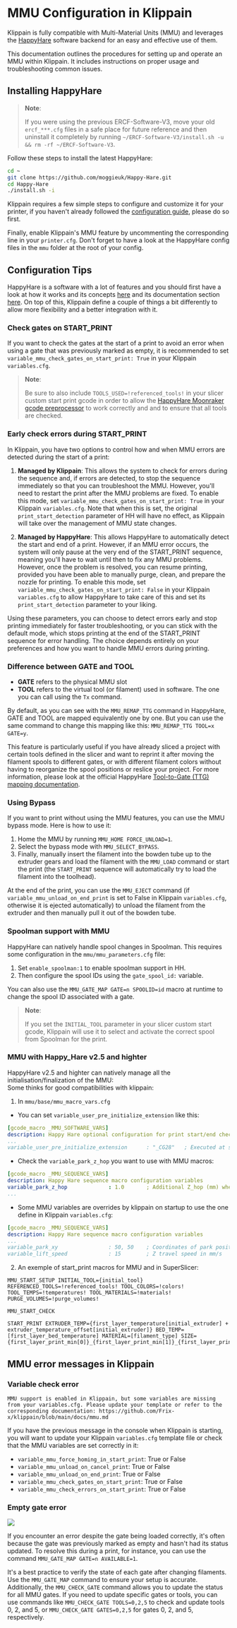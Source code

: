 # MMU Configuration in Klippain

Klippain is fully compatible with Multi-Material Units (MMU) and leverages the [HappyHare](https://github.com/moggieuk/Happy-Hare) software backend for an easy and effective use of them.

This documentation outlines the procedures for setting up and operate an MMU within Klippain. It includes instructions on proper usage and troubleshooting common issues.


## Installing HappyHare

  > **Note**:
  >
  > If you were using the previous ERCF-Software-V3, move your old `ercf_***.cfg` files in a safe place for future reference and then uninstall it completely by running `~/ERCF-Software-V3/install.sh -u && rm -rf ~/ERCF-Software-V3`.

Follow these steps to install the latest HappyHare:

```bash
cd ~
git clone https://github.com/moggieuk/Happy-Hare.git
cd Happy-Hare
./install.sh -i
```

Klippain requires a few simple steps to configure and customize it for your printer, if you haven't already followed the [configuration guide](./configuration.md), please do so first.

Finally, enable Klippain's MMU feature by uncommenting the corresponding line in your `printer.cfg`. Don't forget to have a look at the HappyHare config files in the `mmu` folder at the root of your config.


## Configuration Tips

HappyHare is a software with a lot of features and you should first have a look at how it works and its concepts [here](https://github.com/moggieuk/Happy-Hare?tab=readme-ov-file#---readme-table-of-contents) and its documentation section [here](https://github.com/moggieuk/Happy-Hare/tree/main/doc). On top of this, Klippain define a couple of things a bit differently to allow more flexibility and a better integration with it.

### Check gates on START_PRINT

If you want to check the gates at the start of a print to avoid an error when using a gate that was previously marked as empty, it is recommended to set `variable_mmu_check_gates_on_start_print: True` in your Klippain `variables.cfg`.

  > **Note**:
  >
  > Be sure to also include `TOOLS_USED=!referenced_tools!` in your slicer custom start print gcode in order to allow the [HappyHare Moonraker gcode preprocessor](https://github.com/moggieuk/Happy-Hare/blob/main/doc/gcode_preprocessing.md) to work correctly and and to ensure that all tools are checked.

### Early check errors during START_PRINT

In Klippain, you have two options to control how and when MMU errors are detected during the start of a print:
  
  1. **Managed by Klippain**: This allows the system to check for errors during the sequence and, if errors are detected, to stop the sequence immediately so that you can troubleshoot the MMU. However, you'll need to restart the print after the MMU problems are fixed.
  To enable this mode, set `variable_mmu_check_gates_on_start_print: True` in your Klippain `variables.cfg`. Note that when this is set, the original `print_start_detection` parameter of HH will have no effect, as Klippain will take over the management of MMU state changes.

  1. **Managed by HappyHare**: This allows HappyHare to automatically detect the start and end of a print. However, if an MMU error occurs, the system will only pause at the very end of the START_PRINT sequence, meaning you'll have to wait until then to fix any MMU problems. However, once the problem is resolved, you can resume printing, provided you have been able to manually purge, clean, and prepare the nozzle for printing.
  To enable this mode, set `variable_mmu_check_gates_on_start_print: False` in your Klippain `variables.cfg` to allow HappyHare to take care of this and set its `print_start_detection` parameter to your liking.

Using these parameters, you can choose to detect errors early and stop printing immediately for faster troubleshooting, or you can stick with the default mode, which stops printing at the end of the START_PRINT sequence for error handling. The choice depends entirely on your preferences and how you want to handle MMU errors during printing.

### Difference between GATE and TOOL

  - **GATE** refers to the physical MMU slot
  - **TOOL** refers to the virtual tool (or filament) used in software. The one you can call using the `Tx` command.

By default, as you can see with the `MMU_REMAP_TTG` command in HappyHare, GATE and TOOL are mapped equivalently one by one. But you can use the same command to change this mapping like this: `MMU_REMAP_TTG TOOL=x GATE=y`.

This feature is particularly useful if you have already sliced a project with certain tools defined in the slicer and want to reprint it after moving the filament spools to different gates, or with different filament colors without having to reorganize the spool positions or reslice your project. For more information, please look at the official HappyHare [Tool-to-Gate (TTG) mapping documentation](https://github.com/moggieuk/Happy-Hare?tab=readme-ov-file#3-tool-to-gate-ttg-mapping).

### Using Bypass

If you want to print without using the MMU features, you can use the MMU bypass mode. Here is how to use it:
  1. Home the MMU by running `MMU_HOME FORCE_UNLOAD=1`.
  1. Select the bypass mode with `MMU_SELECT_BYPASS`.
  1. Finally, manually insert the filament into the bowden tube up to the extruder gears and load the filament with the `MMU_LOAD` command or start the print (the `START_PRINT` sequence will automatically try to load the filament into the toolhead).

At the end of the print, you can use the `MMU_EJECT` command (if `variable_mmu_unload_on_end_print` is set to False in Klippain `variables.cfg`, otherwise it is ejected automatically) to unload the filament from the extruder and then manually pull it out of the bowden tube.

### Spoolman support with MMU

HappyHare can natively handle spool changes in Spoolman. This requires some configuration in the `mmu/mmu_parameters.cfg` file:
  1. Set `enable_spoolman:1` to enable spoolman support in HH.
  1. Then configure the spool IDs using the `gate_spool_id:` variable.

You can also use the `MMU_GATE_MAP GATE=n SPOOLID=id` macro at runtime to change the spool ID associated with a gate.

  > **Note**:
  >
  > If you set the `INITIAL_TOOL` parameter in your slicer custom start gcode, Klippain will use it to select and activate the correct spool from Spoolman for the print.

### MMU with Happy_Hare v2.5 and highter

HappyHare v2.5 and highter can natively manage all the initialisation/finalization of the MMU:  
Some thinks for good compatibilities with klippain:  
  1. In `mmu/base/mmu_macro_vars.cfg`  
- You can set `variable_user_pre_initialize_extension` like this:
```yml
[gcode_macro _MMU_SOFTWARE_VARS]
description: Happy Hare optional configuration for print start/end checks
...
variable_user_pre_initialize_extension      : "_CG28"	; Executed at start of _MMU_INITIALIZE. Commonly G28 to home
```
- Check the `variable_park_z_hop` you want to use with MMU macros:
```yml
[gcode_macro _MMU_SEQUENCE_VARS]
description: Happy Hare sequence macro configuration variables
variable_park_z_hop             : 1.0		; Additional Z_hop (mm) when toolchanging (works in and out of print)
...

```
- Some MMU variables are overrides by klippain on startup to use the one define in Klippain `variables.cfg`:
```yml
[gcode_macro _MMU_SEQUENCE_VARS]
description: Happy Hare sequence macro configuration variables
...
variable_park_xy                : 50, 50	; Coordinates of park position for toolchange variable_travel_speed           : 200		; XY travel speed in mm/s
variable_lift_speed             : 15		; Z travel speed in mm/s
```
  2. An exemple of start_print macros for MMU and in SuperSlicer:  
```
MMU_START_SETUP INITIAL_TOOL={initial_tool} REFERENCED_TOOLS=!referenced_tools! TOOL_COLORS=!colors! TOOL_TEMPS=!temperatures! TOOL_MATERIALS=!materials! PURGE_VOLUMES=!purge_volumes!

MMU_START_CHECK

START_PRINT EXTRUDER_TEMP={first_layer_temperature[initial_extruder] + extruder_temperature_offset[initial_extruder]} BED_TEMP=[first_layer_bed_temperature] MATERIAL=[filament_type] SIZE={first_layer_print_min[0]}_{first_layer_print_min[1]}_{first_layer_print_max[0]}_{first_layer_print_max[1]}
```

## MMU error messages in Klippain

### Variable check error

```
MMU support is enabled in Klippain, but some variables are missing from your variables.cfg. Please update your template or refer to the corresponding documentation: https://github.com/Frix-x/klippain/blob/main/docs/mmu.md
```
 
If you have the previous message in the console when Klippain is starting, you will want to update your Klippain `variables.cfg` template file or check that the MMU variables are set correctly in it:
  - `variable_mmu_force_homing_in_start_print`: True or False
  - `variable_mmu_unload_on_cancel_print`: True or False
  - `variable_mmu_unload_on_end_print`: True or False
  - `variable_mmu_check_gates_on_start_print`: True or False
  - `variable_mmu_check_errors_on_start_print`: True or False

### Empty gate error

![](./images/mmu/HHv2emptygate.png)

If you encounter an error despite the gate being loaded correctly, it's often because the gate was previously marked as empty and hasn't had its status updated. To resolve this during a print, for instance, you can use the command `MMU_GATE_MAP GATE=n AVAILABLE=1`.

It's a best practice to verify the state of each gate after changing filaments. Use the `MMU_GATE_MAP` command to ensure your setup is accurate. Additionally, the `MMU_CHECK_GATE` command allows you to update the status for all MMU gates. If you need to update specific gates or tools, you can use commands like `MMU_CHECK_GATE TOOLS=0,2,5` to check and update tools 0, 2, and 5, or `MMU_CHECK_GATE GATES=0,2,5` for gates 0, 2, and 5, respectively.

